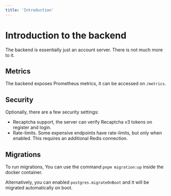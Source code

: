 ```yaml
---
title: 'Introduction'
---
```

# Introduction to the backend

The backend is essentially just an account server. There is not much more to it.

## Metrics

The backend exposes Prometheus metrics, it can be accessed on `/metrics`.

## Security

Optionally, there are a few security settings:
- Recaptcha support, the server can verify Recaptcha v3 tokens on register and login.
- Rate-limits. Some expensive endpoints have rate-limits, but only when enabled. This requires an additional Redis connection.

## Migrations

To run migrations, You can use the command `pnpm migration:up` inside the docker container.

Alternatively, you can enabled `postgres.migrateOnBoot` and it will be migrated automatically on boot.
